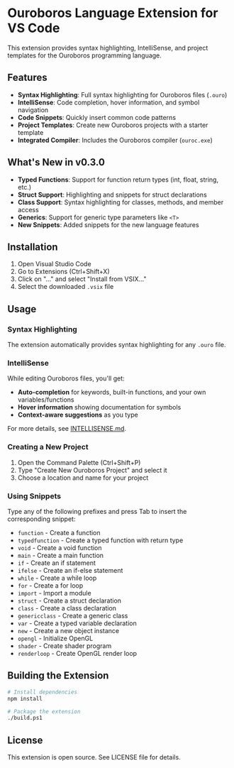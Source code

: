 # Ouroboros Language Extension for VS Code

This extension provides syntax highlighting, IntelliSense, and project templates for the Ouroboros programming language.

## Features

- **Syntax Highlighting**: Full syntax highlighting for Ouroboros files (`.ouro`)
- **IntelliSense**: Code completion, hover information, and symbol navigation
- **Code Snippets**: Quickly insert common code patterns
- **Project Templates**: Create new Ouroboros projects with a starter template
- **Integrated Compiler**: Includes the Ouroboros compiler (`ouroc.exe`)

## What's New in v0.3.0

- **Typed Functions**: Support for function return types (int, float, string, etc.)
- **Struct Support**: Highlighting and snippets for struct declarations
- **Class Support**: Syntax highlighting for classes, methods, and member access
- **Generics**: Support for generic type parameters like `<T>`
- **New Snippets**: Added snippets for the new language features

## Installation

1. Open Visual Studio Code
2. Go to Extensions (Ctrl+Shift+X)
3. Click on "..." and select "Install from VSIX..."
4. Select the downloaded `.vsix` file

## Usage

### Syntax Highlighting

The extension automatically provides syntax highlighting for any `.ouro` file.

### IntelliSense

While editing Ouroboros files, you'll get:
- **Auto-completion** for keywords, built-in functions, and your own variables/functions
- **Hover information** showing documentation for symbols
- **Context-aware suggestions** as you type

For more details, see [INTELLISENSE.md](./INTELLISENSE.md).

### Creating a New Project

1. Open the Command Palette (Ctrl+Shift+P)
2. Type "Create New Ouroboros Project" and select it
3. Choose a location and name for your project

### Using Snippets

Type any of the following prefixes and press Tab to insert the corresponding snippet:

- `function` - Create a function
- `typedfunction` - Create a typed function with return type
- `void` - Create a void function
- `main` - Create a main function
- `if` - Create an if statement
- `ifelse` - Create an if-else statement
- `while` - Create a while loop
- `for` - Create a for loop
- `import` - Import a module
- `struct` - Create a struct declaration
- `class` - Create a class declaration
- `genericclass` - Create a generic class
- `var` - Create a typed variable declaration
- `new` - Create a new object instance
- `opengl` - Initialize OpenGL
- `shader` - Create shader program
- `renderloop` - Create OpenGL render loop

## Building the Extension

```bash
# Install dependencies
npm install

# Package the extension
./build.ps1
```

## License

This extension is open source. See LICENSE file for details. 